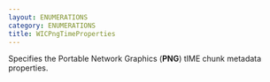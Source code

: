```yaml
---
layout: ENUMERATIONS
category: ENUMERATIONS
title: WICPngTimeProperties
---
```


Specifies the Portable Network Graphics (**PNG**) tIME chunk metadata properties.

